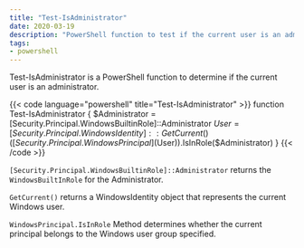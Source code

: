 ```yaml
---
title: "Test-IsAdministrator" 
date: 2020-03-19
description: "PowerShell function to test if the current user is an administrator."
tags:
- powershell
---
```


Test-IsAdministrator is a PowerShell function to determine if the current user is an administrator.

{{< code language="powershell" title="Test-IsAdministrator" >}}
function Test-IsAdministrator {
    $Administrator = [Security.Principal.WindowsBuiltinRole]::Administrator
    $User = [Security.Principal.WindowsIdentity]::GetCurrent()
    ([Security.Principal.WindowsPrincipal]($User)).IsInRole($Administrator)
}
{{< /code >}}

`[Security.Principal.WindowsBuiltinRole]::Administrator` returns the `WindowsBuiltInRole` for the Administrator.

`GetCurrent()` returns a WindowsIdentity object that represents the current Windows user.

`WindowsPrincipal.IsInRole` Method determines whether the current principal belongs to the Windows user group specified.